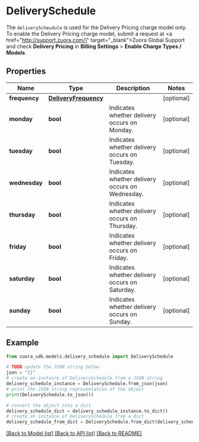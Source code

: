# DeliverySchedule

The `deliveryScheudule` is used for the Delivery Pricing charge model only.  To enable the Delivery Pricing charge model, submit a request at <a href=\"http://support.zuora.com/\" target=\"_blank\">Zuora Global Support</a> and check **Delivery Pricing** in **Billing Settings** > **Enable Charge Types / Models**. 

## Properties

Name | Type | Description | Notes
------------ | ------------- | ------------- | -------------
**frequency** | [**DeliveryFrequency**](DeliveryFrequency.md) |  | [optional] 
**monday** | **bool** | Indicates whether delivery occurs on Monday. | [optional] 
**tuesday** | **bool** | Indicates whether delivery occurs on Tuesday. | [optional] 
**wednesday** | **bool** | Indicates whether delivery occurs on Wednesday. | [optional] 
**thursday** | **bool** | Indicates whether delivery occurs on Thursday. | [optional] 
**friday** | **bool** | Indicates whether delivery occurs on Friday. | [optional] 
**saturday** | **bool** | Indicates whether delivery occurs on Saturday. | [optional] 
**sunday** | **bool** | Indicates whether delivery occurs on Sunday. | [optional] 

## Example

```python
from zuora_sdk.models.delivery_schedule import DeliverySchedule

# TODO update the JSON string below
json = "{}"
# create an instance of DeliverySchedule from a JSON string
delivery_schedule_instance = DeliverySchedule.from_json(json)
# print the JSON string representation of the object
print(DeliverySchedule.to_json())

# convert the object into a dict
delivery_schedule_dict = delivery_schedule_instance.to_dict()
# create an instance of DeliverySchedule from a dict
delivery_schedule_from_dict = DeliverySchedule.from_dict(delivery_schedule_dict)
```
[[Back to Model list]](../README.md#documentation-for-models) [[Back to API list]](../README.md#documentation-for-api-endpoints) [[Back to README]](../README.md)


